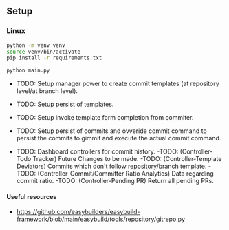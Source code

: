 ## Setup

### Linux

```bash
python -m venv venv
source venv/bin/activate
pip install -r requirements.txt
```

```bash
python main.py
```

- TODO: Setup manager power to create commit templates (at repository level/at branch level).
- TODO: Setup persist of templates.
- TODO: Setup invoke template form completion from commiter.
- TODO: Setup persist of commits and ovveride commit command to persist the commits to gimmit and execute the actual commit command.

- TODO: Dashboard controllers for commit history.
  -TODO: (Controller-Todo Tracker) Future Changes to be made.
  -TODO: (Controller-Template Deviators) Commits which don't follow repository/branch template.
  -TODO: (Controller-Commit/Committer Ratio Analytics) Data regarding commit ratio.
  -TODO: (Controller-Pending PR) Return all pending PRs.

#### Useful resources

- https://github.com/easybuilders/easybuild-framework/blob/main/easybuild/tools/repository/gitrepo.py
